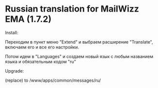 # Russian translation for MailWizz EMA (1.7.2)

Install:

Переходим в пункт меню "Extend" и выбраем расширение "Translate",
включаем его и все его настройки.

Потом идем в "Languages" и создаем новый язык с любым названием языка и обязательным кодом "ru"

Upgrade:

(replace) to /www/apps/common/messages/ru/


